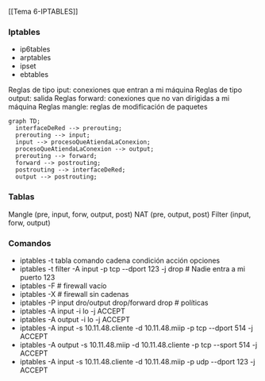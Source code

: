 [[Tema 6-IPTABLES]]

### Iptables

+ ip6tables
+ arptables
+ ipset
+ ebtables

Reglas de tipo iput: conexiones que entran a mi máquina
Reglas de tipo output: salida
Reglas forward: conexiones que no van dirigidas a mi máquina
Reglas mangle: reglas de modificación de paquetes

```mermaid
graph TD;
  interfaceDeRed --> prerouting;
  prerouting --> input;
  input --> procesoQueAtiendaLaConexion;
  procesoQueAtiendaLaConexion --> output;
  prerouting --> forward;
  forward --> postrouting;
  postrouting --> interfaceDeRed;
  output --> postrouting;

```

### Tablas
Mangle (pre, input, forw, output, post)
NAT (pre, output, post)
Filter (input, forw, output)

### Comandos
+ iptables -t tabla comando cadena condición acción opciones
+ iptables -t filter -A input -p tcp --dport 123 -j drop # Nadie entra a mi puerto 123
+ iptables -F # firewall vacío
+ iptables -X # firewall sin cadenas
+ iptables -P input dro/output drop/forward drop # políticas
+ iptables -A input -i lo -j ACCEPT
+ iptables -A output -i lo -j ACCEPT
+ iptables -A input -s 10.11.48.cliente -d 10.11.48.miip -p tcp --dport 514 -j ACCEPT
+ iptables -A output -s 10.11.48.miip -d 10.11.48.cliente -p tcp --sport 514 -j ACCEPT
+  iptables -A input -s 10.11.48.cliente -d 10.11.48.miip -p udp --dport 123 -j ACCEPT